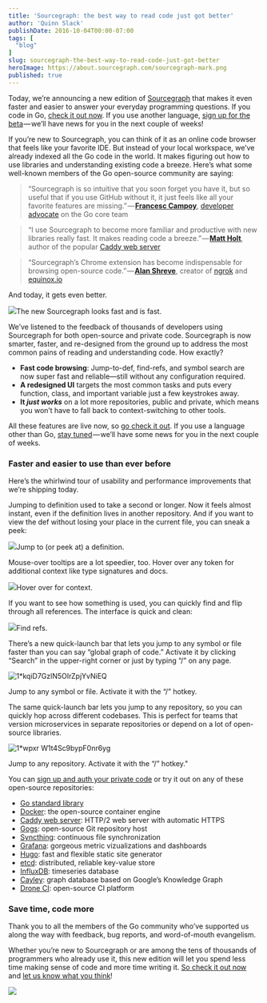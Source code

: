 ```yaml
---
title: 'Sourcegraph: the best way to read code just got better'
author: 'Quinn Slack'
publishDate: 2016-10-04T00:00-07:00
tags: [
  "blog"
]
slug: sourcegraph-the-best-way-to-read-code-just-got-better
heroImage: https://about.sourcegraph.com/sourcegraph-mark.png
published: true
---
```




Today, we’re announcing a new edition of [Sourcegraph](https://sourcegraph.com) that makes it even faster and easier to answer your everyday programming questions. If you code in Go, [check it out now](https://sourcegraph.com/github.com/golang/go/-/blob/src/net/http/request.go#L690). If you use another language, [sign up for the beta](https://sourcegraph.com/beta) — we’ll have news for you in the next couple of weeks!

If you’re new to Sourcegraph, you can think of it as an online code browser that feels like your favorite IDE. But instead of your local workspace, we’ve already indexed all the Go code in the world. It makes figuring out how to use libraries and understanding existing code a breeze. Here’s what some well-known members of the Go open-source community are saying:

> “Sourcegraph is so intuitive that you soon forget you have it, but so useful that if you use GitHub without it, it just feels like all your favorite features are missing.” — [**Francesc Campoy**](https://twitter.com/francesc), [developer advocate](https://talks.golang.org/2016/state-of-go.slide#1) on the Go core team

> “I use Sourcegraph to become more familiar and productive with new libraries really fast. It makes reading code a breeze.” — [**Matt Holt**](https://twitter.com/mholt6), author of the popular [Caddy web server](https://caddyserver.com/)

> “Sourcegraph’s Chrome extension has become indispensable for browsing open-source code.” — [**Alan Shreve**](https://twitter.com/inconshreveable), creator of [ngrok](https://ngrok.com/) and [equinox.io](https://equinox.io/)

And today, it gets even better.

[![](https://cdn-images-1.medium.com/max/1000/1*2z6i2J80rgW2he1LkNECBg.png)](https://sourcegraph.com/github.com/golang/go/-/blob/src/net/http/request.go#L690)The new Sourcegraph looks fast and is fast.

We’ve listened to the feedback of thousands of developers using Sourcegraph for both open-source and private code. Sourcegraph is now smarter, faster, and re-designed from the ground up to address the most common pains of reading and understanding code. How exactly?

*   **Fast code browsing**: Jump-to-def, find-refs, and symbol search are now super fast and reliable—still without any configuration required.
*   **A redesigned UI** targets the most common tasks and puts every function, class, and important variable just a few keystrokes away.
*   **It _just works_** on a lot more repositories, public and private, which means you won’t have to fall back to context-switching to other tools.

All these features are live now, so [go check it out](https://sourcegraph.com). If you use a language other than Go, [stay tuned](https://sourcegraph.com/beta) — we’ll have some news for you in the next couple of weeks.

### Faster and easier to use than ever before

Here’s the whirlwind tour of usability and performance improvements that we’re shipping today.

Jumping to definition used to take a second or longer. Now it feels almost instant, even if the definition lives in another repository. And if you want to view the def without losing your place in the current file, you can sneak a peek:

[![](https://cdn-images-1.medium.com/max/1000/1*YKL6ATBcOKIDiXYUsUdGEQ.png)](https://sourcegraph.com/github.com/golang/go/-/blob/src/net/http/request.go#L690)Jump to (or peek at) a definition.

Mouse-over tooltips are a lot speedier, too. Hover over any token for additional context like type signatures and docs.

[![](https://cdn-images-1.medium.com/max/1000/1*Vk6X1iUny_jkuspHJNkiAw.png)](https://sourcegraph.com/github.com/golang/go/-/blob/src/net/http/request.go#L690)Hover over for context.

If you want to see how something is used, you can quickly find and flip through all references. The interface is quick and clean:

[![](https://cdn-images-1.medium.com/max/1000/1*e31UMNeXH2iZjneS2bbUkg.png)](https://sourcegraph.com/github.com/golang/go/-/blob/src/net/http/request.go#L690)Find refs.

There’s a new quick-launch bar that lets you jump to any symbol or file faster than you can say “global graph of code.” Activate it by clicking “Search” in the upper-right corner or just by typing “/” on any page.

![1*kqiD7GzlN5OIrZpjYvNiEQ](//images.contentful.com/le3mxztn6yoo/5gZ2HHuMMMuKgO0muUoWE2/dace479f83af5083e4cd5d8ac1e026ad/1_kqiD7GzlN5OIrZpjYvNiEQ.png)

Jump to any symbol or file. Activate it with the “/” hotkey.

The same quick-launch bar lets you jump to any repository, so you can quickly hop across different codebases. This is perfect for teams that version microservices in separate repositories or depend on a lot of open-source libraries.

![1*wpxr W1t4Sc9bypF0nr6yg](//images.contentful.com/le3mxztn6yoo/6wM2TW2kRa6SUSmouqgk86/0750c5b9ada72248f3171d40d8fc26a3/1_wpxr_W1t4Sc9bypF0nr6yg.png)

Jump to any repository. Activate it with the “/” hotkey."

You can [sign up and auth your private code](https://sourcegraph.com/join) or try it out on any of these open-source repositories:

*   [Go standard library](https://sourcegraph.com/github.com/golang/go/-/blob/src/fmt/print.go#L189)
*   [Docker](https://sourcegraph.com/github.com/docker/docker/-/blob/cmd/docker/docker.go#L68): the open-source container engine
*   [Caddy web server](https://sourcegraph.com/github.com/mholt/caddy/-/blob/caddy.go#L773:6): HTTP/2 web server with automatic HTTPS
*   [Gogs](https://sourcegraph.com/github.com/gogits/gogs/-/blob/models/repo.go#L153:6): open-source Git repository host
*   [Syncthing](https://sourcegraph.com/github.com/syncthing/syncthing/-/blob/cmd/syncthing/main.go#L283): continuous file synchronization
*   [Grafana](https://sourcegraph.com/github.com/grafana/grafana/-/blob/pkg/cmd/grafana-cli/main.go): gorgeous metric vizualizations and dashboards
*   [Hugo](https://sourcegraph.com/github.com/spf13/hugo/-/blob/main.go#L24): fast and flexible static site generator
*   [etcd](https://sourcegraph.com/github.com/coreos/etcd/-/blob/etcdserver/v3_server.go#L145): distributed, reliable key-value store
*   [InfluxDB](https://sourcegraph.com/github.com/influxdata/influxdb/-/blob/cmd/influx/main.go#L36): timeseries database
*   [Cayley](https://sourcegraph.com/github.com/cayleygraph/cayley/-/blob/cmd/cayley/cayley.go#L155): graph database based on Google’s Knowledge Graph
*   [Drone CI](https://sourcegraph.com/github.com/drone/drone/-/blob/client/client.go#L11): open-source CI platform

### Save time, code more

Thank you to all the members of the Go community who’ve supported us along the way with feedback, bug reports, and word-of-mouth evangelism.

Whether you’re new to Sourcegraph or are among the tens of thousands of programmers who already use it, this new edition will let you spend less time making sense of code and more time writing it. [So check it out now](https://sourcegraph.com/github.com/golang/go/-/blob/src/bytes/buffer.go#L17) and [let us know what you think](https://twitter.com/srcgraph)!

[![](https://cdn-images-1.medium.com/max/800/1*Hw9u6TmGEpKxyBW_WApmrw.png)](https://sourcegraph.com)
